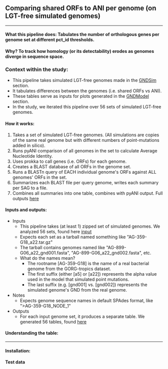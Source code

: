 ## Comparing shared ORFs to ANI per genome (on LGT-free simulated genomes)

---  
#### What this pipeline does: Tabulates the number of orthologous genes per genome set at different pct_id thresholds.
#### Why? To track how homology (or its detectability) erodes as genomes diverge in sequence space.

### Context within the study:
* This pipeline takes simulated LGT-free genomes made in the [GNDSim](GNDSim) section.
* It tabulates differences between the genomes (i.e. shared ORFs vs ANI).
* These tables serve as inputs for plots generated in the [GNDModel](GNDModel) section.
* In the study, we iterated this pipeline over 56 sets of simulated LGT-free genomes.

#### How it works:
1. Takes a set of simulated LGT-free genomes. (All simulations are copies of the same real genome but with different numbers of point-mutations added in silico).
2. Runs pyANI comparison of all genomes in the set to calculate Average Nucleotide Identity.
4. Uses prokka to call genes (i.e. ORFs) for each genome.
2. Creates a BLAST database of all ORFs in the genome set.
3. Runs a BLASTn query of EACH individual genome's ORFs against ALL genomes' ORFs in the set.
4. Summarizes each BLAST file per query genome, writes each summary per SAG to a file.
5. Combines all summaries into one table, combines with pyANI output. Full outputs [here](https://github.com/smirarab/GORG-LGT/tree/master/GNDModel/simulations)

#### Inputs and outputs:
* Inputs
  * This pipeline takes (at least 1) zipped set of simulated genomes. We analyzed 56 sets, found here [input](https://github.com/smirarab/GORG-LGT/tree/master/ORFvANI/input)
  * Expects each set as a tarball named something like "AG-359-G18_a22.tar.gz"
  * The tarball contains genomes named like "AG-899-G06_a22_gnd001.fasta", "AG-899-G06_a22_gnd002.fasta", etc.
  * What do the names mean?
    * The rootname [AG-359-G18] is the name of a real bacterial genome from the GORG-tropics dataset.
    * The first suffix (either [a5] or [a22]) represents the alpha value used in the model that simulated point mutations.
    * The last suffix (e.g. [gnd001] vs. [gnd002]) represents the simulated genome's GND from the real genome.
* Notes
  * Expects genome sequence names in default SPAdes format, like ">AG-359-G18_NODE_1"
* Outputs
  * For each input genome set, it produces a separate table. We generated 56 tables, found [here](https://github.com/smirarab/GORG-LGT/tree/master/GNDModel/simulations)

#### Understanding the table:

---
#### Installation:



#### Test data
